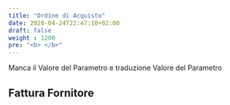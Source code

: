 ```yaml
---
title: "Ordine di Acquisto"
date: 2020-04-24T22:47:10+02:00
draft: false
weight : 1200
pre: "<b> </b>"
---
```


Manca il Valore del Parametro e traduzione Valore del Parametro

## Fattura Fornitore

